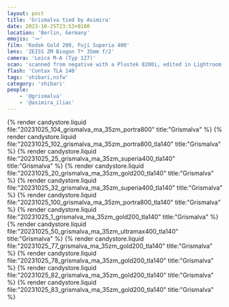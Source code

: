 ```yaml
---
layout: post
title: 'Grismalva tied by Asimira'
date: 2023-10-25T23:53+0100
location: 'Berlin, Germany'
emojis: '🪢'
film: 'Kodak Gold 200, Fuji Superia 400'
lens: 'ZEISS ZM Biogon T* 35mm f/2'
camera: 'Leica M-A (Typ 127)'
scan: 'scanned from negative with a Plustek 8200i, edited in Lightroom'
flash: 'Contax TLA 140'
tags: 'shibari,nsfw'
category: 'shibari'
people: 
    - '@grismalva'
    - '@asimira_iliac'
---
```


{% render candystore.liquid file:"20231025_104_grismalva_ma_35zm_portra800" title:"Grismalva" %}
{% render candystore.liquid file:"20231025_102_grismalva_ma_35zm_portra800_tla140" title:"Grismalva" %}
{% render candystore.liquid file:"20231025_25_grismalva_ma_35zm_superia400_tla140" title:"Grismalva" %}
{% render candystore.liquid file:"20231025_20_grismalva_ma_35zm_gold200_tla140" title:"Grismalva" %}
{% render candystore.liquid file:"20231025_32_grismalva_ma_35zm_superia400_tla140" title:"Grismalva" %}
{% render candystore.liquid file:"20231025_100_grismalva_ma_35zm_portra800_tla140" title:"Grismalva" %}
{% render candystore.liquid file:"20231025_1_grismalva_ma_35zm_gold200_tla140" title:"Grismalva" %}
{% render candystore.liquid file:"20231025_50_grismalva_ma_35zm_ultramax400_tla140" title:"Grismalva" %}
{% render candystore.liquid file:"20231025_77_grismalva_ma_35zm_gold200_tla140" title:"Grismalva" %}
{% render candystore.liquid file:"20231025_78_grismalva_ma_35zm_gold200_tla140" title:"Grismalva" %}
{% render candystore.liquid file:"20231025_82_grismalva_ma_35zm_gold200_tla140" title:"Grismalva" %}
{% render candystore.liquid file:"20231025_83_grismalva_ma_35zm_gold200_tla140" title:"Grismalva" %}